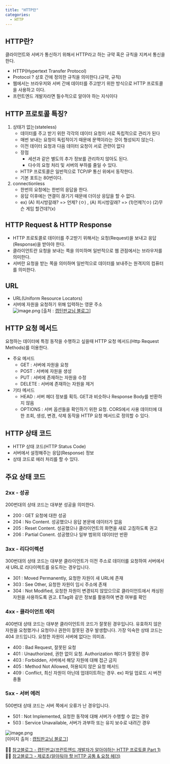 ```yaml
---
title: "HTTP란"
categories:
  - HTTP
---
```


## HTTP란?
클라이언트와 서버가 통신하기 위해서 HTTP라고 하는 규약 혹은 규칙을 지켜서 통신을 한다.
- HTTP(Hypertext Transfer Protocol)
- Protocol ? 상호 간에 정의한 규칙을 의미한다.(규약, 규칙)
- 웹에서는 브라우저와 서버 간에 데이터를 주고받기 위한 방식으로 HTTP 프로토콜을 사용하고 이다.
- 프런트엔드 개발자라면 필수적으로 알아야 하는 지식이다


## HTTP 프로토콜 특징?
1. 상태가 없는(stateless)
	- 데이터를 주고 받기 위한 각각의 데이터 요청이 서로 독립적으로 관리가 된다
    - 매번 보내는 요청이 독립적이기 때문에 문맥이라는 것이 형성되지 않는다.
    - 이전 데이터 요청과 다음 데이터 요청이 서로 관련이 없다
    - 장점
    	- 세션과 같은 별도의 추가 정보를 관리하지 않아도 된다.
        - 다수의 요청 처리 및 서버의 부하를 줄일 수 있다.
    - HTTP 프로토콜은 일반적으로 TCP/IP 통신 위에서 동작한다.
    - 기본 포트는 80번이다.
2. connectionless
	- 한번의 요청에는 한번의 응답을 한다.
    - 응답 이후에는 연결이 끊기기 때문에 더이상 응답을 할 수 없다.
    - ex) (A) 피시방갈래? => 언제? (ㅇ) , (A) 피시방갈래? => (1)언제?(ㅇ) (2)무슨 게임 할건데?(x)
 
## HTTP Request & HTTP Response
- HTTP 프로토콜로 데이터를 주고받기 위해서는 요청(Request)을 보내고 응답(Response)을 받아야 한다.
- 클라이언트란 요청을 보내는 쪽을 의미하며 일반적으로 웹 관점에서는 브라우저를 의미한다.
- 서버란 요청을 받는 쪽을 의미하며 일반적으로 데이터를 보내주는 원격지의 컴퓨터를 의미한다.

## URL
- URL(Uniform Resource Locators)
- 서버에 자원을 요청하기 위해 입력하는 영문 주소  
![image.png](https://images.velog.io/post-images/yhe228/1b074dc0-3928-11ea-b4ff-9934fa3dcede/image.png)
[출처 : [캡틴판교님 블로그](https://joshua1988.github.io/web-development/http-part1/)]

## HTTP 요청 메서드
요청하는 데이터에 특정 동작을 수행하고 싶을때 HTTP 요청 메서드(Http Request Methods)를 이용한다.  

- 주요 메서드
	- GET : 서버에 자원을 요청
    - POST : 서버에 자원을 생성
    - PUT : 서버에 존재하는 자원을 수정
    - DELETE : 서버에 존재하는 자원을 제거
- 기타 메서드
	- HEAD : 서버 헤더 정보를 획득. GET과 비슷하나 Response Body를 반환하지 않음
	- OPTIONS : 서버 옵션들을 확인하기 위한 요청. CORS에서 사용 데이터에 대한 조회, 생성, 변경, 삭제 동작을 HTTP 요청 메서드로 정의할 수 있다.
    
## HTTP 상태 코드
- HTTP 상태 코드(HTTP Status Code)
- 서버에서 설정해주는 응답(Response) 정보
- 상태 코드로 에러 처리를 할 수 있다.


## 주요 상태 코드
### 2xx - 성공
200번대의 상태 코드는 대부분 성공을 의미한다.

- 200 : GET 요청에 대한 성공
- 204 : No Content. 성공했으나 응답 본문에 데이터가 없음
- 205 : Reset Content. 성공했으나 클라이언트의 화면을 새로 고침하도록 권고
- 206 : Partial Conent. 성공했으나 일부 범위의 데이터만 반환

### 3xx - 리다이렉션
300번대의 상태 코드는 대부분 클라이언트가 이전 주소로 데이터를 요청하여 서버에서 새 URL로 리다이렉트를 유도하는 경우입니다.

- 301 : Moved Permanently, 요청한 자원이 새 URL에 존재
- 303 : See Other, 요청한 자원이 임시 주소에 존재
- 304 : Not Modified, 요청한 자원이 변경되지 않았으므로 클라이언트에서 캐싱된 자원을 사용하도록 권고. ETag와 같은 정보를 활용하여 변경 여부를 확인

### 4xx - 클라이언트 에러
400번대 상태 코드는 대부분 클라이언트의 코드가 잘못된 경우입니다. 유효하지 않은 자원을 요청했거나 요청이나 권한이 잘못된 경우 발생합니다. 가장 익숙한 상태 코드는 404 코드입니다. 요청한 자원이 서버에 없다는 의미죠.

- 400 : Bad Request, 잘못된 요청
- 401 : Unauthorized, 권한 없이 요청. Authorization 헤더가 잘못된 경우
- 403 : Forbidden, 서버에서 해당 자원에 대해 접근 금지
- 405 : Method Not Allowed, 허용되지 않은 요청 메서드
- 409 : Conflict, 최신 자원이 아닌데 업데이트하는 경우. ex) 파일 업로드 시 버전 충돌

### 5xx - 서버 에러
500번대 상태 코드는 서버 쪽에서 오류가 난 경우입니다.

- 501 : Not Implemented, 요청한 동작에 대해 서버가 수행할 수 없는 경우
- 503 : Service Unavailable, 서버가 과부하 또는 유지 보수로 내려간 경우



![image.png](https://images.velog.io/post-images/yhe228/470a2130-3929-11ea-a38d-79c434df4124/image.png)  
[이미지 출처 : [캡팁판교님 블로그](https://joshua1988.github.io/web-development/http-part1/)]


👨‍🏫 [참고블로그 - 캡틴판교(프런트엔드 개발자가 알아야하는 HTTP 프로토콜 Part 1)](https://joshua1988.github.io/web-development/http-part1/)
👨‍🏫 [참고블로그 - 제로초(알아둬야 할 HTTP 공통 & 요청 헤더)](https://www.zerocho.com/category/HTTP/post/5b3ba2d0b3dabd001b53b9db)
